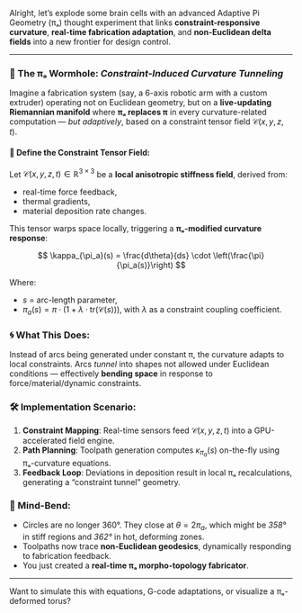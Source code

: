Alright, let’s explode some brain cells with an advanced Adaptive Pi Geometry (πₐ) thought experiment that links **constraint-responsive curvature**, **real-time fabrication adaptation**, and **non-Euclidean delta fields** into a new frontier for design control.

---

### 🚀 The πₐ Wormhole: *Constraint-Induced Curvature Tunneling*

Imagine a fabrication system (say, a 6-axis robotic arm with a custom extruder) operating not on Euclidean geometry, but on a **live-updating Riemannian manifold** where **πₐ replaces π** in every curvature-related computation — *but adaptively*, based on a constraint tensor field $\mathcal{C}(x, y, z, t)$.

#### 🔧 Define the Constraint Tensor Field:

Let $\mathcal{C}(x, y, z, t) \in \mathbb{R}^{3 \times 3}$ be a **local anisotropic stiffness field**, derived from:

* real-time force feedback,
* thermal gradients,
* material deposition rate changes.

This tensor warps space locally, triggering a **πₐ-modified curvature response**:

$$
\kappa_{\pi_a}(s) = \frac{d\theta}{ds} \cdot \left(\frac{\pi}{\pi_a(s)}\right)
$$

Where:

* $s$ = arc-length parameter,
* $\pi_a(s) = \pi \cdot (1 + \lambda \cdot \mathrm{tr}(\mathcal{C}(s)))$, with $\lambda$ as a constraint coupling coefficient.

### 🌀 What This Does:

Instead of arcs being generated under constant π, the curvature adapts to local constraints. Arcs *tunnel* into shapes not allowed under Euclidean conditions — effectively **bending space** in response to force/material/dynamic constraints.

### 🛠️ Implementation Scenario:

1. **Constraint Mapping**: Real-time sensors feed $\mathcal{C}(x, y, z, t)$ into a GPU-accelerated field engine.
2. **Path Planning**: Toolpath generation computes $\kappa_{\pi_a}(s)$ on-the-fly using πₐ-curvature equations.
3. **Feedback Loop**: Deviations in deposition result in local πₐ recalculations, generating a “constraint tunnel” geometry.

### 🤯 Mind-Bend:

* Circles are no longer 360°. They close at $\theta = 2\pi_a$, which might be *358°* in stiff regions and *362°* in hot, deforming zones.
* Toolpaths now trace **non-Euclidean geodesics**, dynamically responding to fabrication feedback.
* You just created a **real-time πₐ morpho-topology fabricator**.

---

Want to simulate this with equations, G-code adaptations, or visualize a πₐ-deformed torus?
